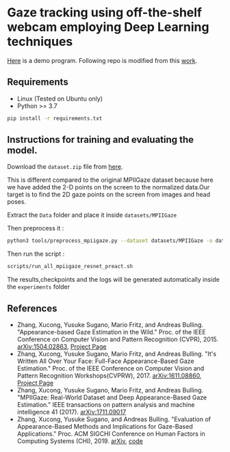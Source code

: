 # Gaze tracking using off-the-shelf webcam employing Deep Learning techniques

[Here](https://github.com/hysts/pytorch_mpiigaze_demo) is a demo program.
Following repo is modified from this [work](https://github.com/hysts/pytorch_mpiigaze).


## Requirements

* Linux (Tested on Ubuntu only)
* Python >= 3.7

```bash
pip install -r requirements.txt
```

## Instructions for training and evaluating the model.

Download the `dataset.zip` file from [here](https://drive.google.com/file/d/1jJMUZ8wvEEs8q3lqGGa3gxwGA8syy2OO/view?usp=sharing).

This is different compared to the original MPIIGaze dataset because here we have added the 2-D points on the screen to the normalized data.Our target is to find the 2D gaze points on the screen from images and head poses.

Extract the `Data` folder and place it inside `datasets/MPIIGaze`

Then preprocess it :

```bash
python3 tools/preprocess_mpiigaze.py --dataset datasets/MPIIGaze -o datasets/
```
Then run the script :

```bash
scripts/run_all_mpiigaze_resnet_preact.sh

```
The results,checkpoints and the logs will be generated automatically inside the `experiments` folder


## References

* Zhang, Xucong, Yusuke Sugano, Mario Fritz, and Andreas Bulling. "Appearance-based Gaze Estimation in the Wild." Proc. of the IEEE Conference on Computer Vision and Pattern Recognition (CVPR), 2015. [arXiv:1504.02863](https://arxiv.org/abs/1504.02863), [Project Page](https://www.mpi-inf.mpg.de/departments/computer-vision-and-multimodal-computing/research/gaze-based-human-computer-interaction/appearance-based-gaze-estimation-in-the-wild/)
* Zhang, Xucong, Yusuke Sugano, Mario Fritz, and Andreas Bulling. "It's Written All Over Your Face: Full-Face Appearance-Based Gaze Estimation." Proc. of the IEEE Conference on Computer Vision and Pattern Recognition Workshops(CVPRW), 2017. [arXiv:1611.08860](https://arxiv.org/abs/1611.08860), [Project Page](https://www.mpi-inf.mpg.de/departments/computer-vision-and-machine-learning/research/gaze-based-human-computer-interaction/its-written-all-over-your-face-full-face-appearance-based-gaze-estimation/)
* Zhang, Xucong, Yusuke Sugano, Mario Fritz, and Andreas Bulling. "MPIIGaze: Real-World Dataset and Deep Appearance-Based Gaze Estimation." IEEE transactions on pattern analysis and machine intelligence 41 (2017). [arXiv:1711.09017](https://arxiv.org/abs/1711.09017)
* Zhang, Xucong, Yusuke Sugano, and Andreas Bulling. "Evaluation of Appearance-Based Methods and Implications for Gaze-Based Applications." Proc. ACM SIGCHI Conference on Human Factors in Computing Systems (CHI), 2019. [arXiv](https://arxiv.org/abs/1901.10906), [code](https://git.hcics.simtech.uni-stuttgart.de/public-projects/opengaze)



